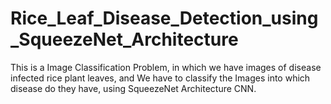 # Rice_Leaf_Disease_Detection_using_SqueezeNet_Architecture
This is a Image Classification Problem, in which we have images of disease infected rice plant leaves, and We have to classify the Images into which disease do they have, using SqueezeNet Architecture CNN.
